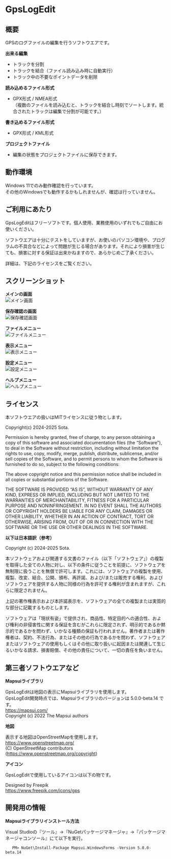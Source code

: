 # GpsLogEdit

## 概要

GPSのログファイルの編集を行うソフトウエアです。

**出来る編集**  
+ トラックを分割  
+ トラックを結合（ファイル読み込み時に自動実行）  
+ トラック中の不要なポイントデータを削除  

**読み込めるファイル形式**  
+ GPX形式 / NMEA形式  
（複数のファイルを読み込むと、トラックを結合し時刻でソートします。統合されたトラックは編集で分割が可能です。）  

**書き込めるファイル形式**  
+ GPX形式 / KML形式  

**プロジェクトファイル**  
+ 編集の状態をプロジェクトファイルに保存できます。  

## 動作環境
Windows 11でのみ動作確認を行っています。  
その他のWindowsでも動作するかもしれませんが、確認は行っていません。  

## ご利用にあたり  
GpsLogEditはフリーソフトです。個人使用、業務使用のいずれでもご自由にお使いください。  

ソフトウエアは十分にテストをしていますが、お使いのパソコン環境や、プログラムの不具合などによって問題が生じる場合があります。それにより損害が生じても、損害に対する保証は出来かねますので、あらかじめご了承ください。  

詳細は、下記のライセンスをご覧ください。  

## スクリーンショット
**メインの画面**  
![メイン画面](https://www2.biglobe.ne.jp/~sota/gpslogedit_ss/ss_main.png "メイン画面")  

**保存確認の画面**  
![保存確認画面](https://www2.biglobe.ne.jp/~sota/gpslogedit_ss/ss_savenotify.png "保存確認画面")  

**ファイルメニュー**  
![ファイルメニュー](https://www2.biglobe.ne.jp/~sota/gpslogedit_ss/ss_filemenu.png "ファイルメニュー")  

**表示メニュー**  
![表示メニュー](https://www2.biglobe.ne.jp/~sota/gpslogedit_ss/ss_showmenu.png "表示メニュー")  

**設定メニュー**  
![設定メニュー](https://www2.biglobe.ne.jp/~sota/gpslogedit_ss/ss_settingmenu.png "設定メニュー")  

**ヘルプメニュー**  
![ヘルプメニュー](https://www2.biglobe.ne.jp/~sota/gpslogedit_ss/ss_helpmenu.png "ヘルプメニュー")  

## ライセンス

本ソフトウエアの扱いはMITライセンスに従う物とします。  

Copyright(c) 2024-2025 Sota.  

Permission is hereby granted, free of charge, to any person obtaining a copy of this software and associated documentation files (the “Software”), to deal in the Software without restriction, including without limitation the rights to use, copy, modify, merge, publish, distribute, sublicense, and/or sell copies of the Software, and to permit persons to whom the Software is furnished to do so, subject to the following conditions:  

The above copyright notice and this permission notice shall be included in all copies or substantial portions of the Software.  

THE SOFTWARE IS PROVIDED “AS IS”, WITHOUT WARRANTY OF ANY KIND, EXPRESS OR IMPLIED, INCLUDING BUT NOT LIMITED TO THE WARRANTIES OF MERCHANTABILITY, FITNESS FOR A PARTICULAR PURPOSE AND NONINFRINGEMENT. IN NO EVENT SHALL THE AUTHORS OR COPYRIGHT HOLDERS BE LIABLE FOR ANY CLAIM, DAMAGES OR OTHER LIABILITY, WHETHER IN AN ACTION OF CONTRACT, TORT OR OTHERWISE, ARISING FROM, OUT OF OR IN CONNECTION WITH THE SOFTWARE OR THE USE OR OTHER DEALINGS IN THE SOFTWARE.  

**以下は日本語訳（参考）**  

Copyright (c) 2024-2025 Sota.  

本ソフトウェアおよび関連する文書のファイル（以下「ソフトウェア」）の複製を取得した全ての人物に対し、以下の条件に従うことを前提に、ソフトウェアを無制限に扱うことを無償で許可します。これには、ソフトウェアの複製を使用、複製、改変、結合、公開、頒布、再許諾、および/または販売する権利、およびソフトウェアを提供する人物に同様の行為を許可する権利が含まれますが、これらに限定されません。  

上記の著作権表示および本許諾表示を、ソフトウェアの全ての複製または実質的な部分に記載するものとします。  

ソフトウェアは「現状有姿」で提供され、商品性、特定目的への適合性、および権利の非侵害性に関する保証を含むがこれらに限定されず、明示的であるか黙示的であるかを問わず、いかなる種類の保証も行われません。著作者または著作権者は、契約、不法行為、またはその他の行為であるかを問わず、ソフトウェアまたはソフトウェアの使用もしくはその他に取り扱いに起因または関連して生じるいかなる請求、損害賠償、その他の責任について、一切の責任を負いません。 

## 第三者ソフトウエアなど

**Mapsuiライブラリ**  

GpsLogEditは地図の表示にMapsuiライブラリを使用します。  
GpsLogEdit開発時点では、Mapsuiライブラリのバージョンは 5.0.0-beta.14 です。  
https://mapsui.com/  
Copyright (c) 2022 The Mapsui authors  

**地図**  

表示する地図はOpenStreetMapを使用します。  
https://www.openstreetmap.org/  
(C) OpenStreetMap contributors (https://www.openstreetmap.org/copyright)  

**アイコン**  

GpsLogEditで使用しているアイコンは以下の物です。  

Designed by Freepik  
https://www.freepik.com/icons/gps  

## 開発用の情報

**Mapsuiライブラリインストール方法** 

Visual Studioの『ツール』→『NuGetパッケージマネージャ』→『パッケージマネージャコンソール』にて以下を実行。

       PM> NuGet\Install-Package Mapsui.WindowsForms -Version 5.0.0-beta.14

